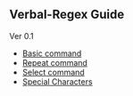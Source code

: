 ## Verbal-Regex Guide
Ver 0.1

- [Basic command](https://github.com/DM-09/Verbal-Regex.py/blob/main/Guide/English/Basic.md)
- [Repeat command](https://github.com/DM-09/Verbal-Regex.py/blob/main/Guide/English/Repeat.md)
- [Select command](https://github.com/DM-09/Verbal-Regex.py/blob/main/Guide/English/Select.md)
- [Special Characters](https://github.com/DM-09/Verbal-Regex.py/blob/main/Guide/English/Special%20Character.md)